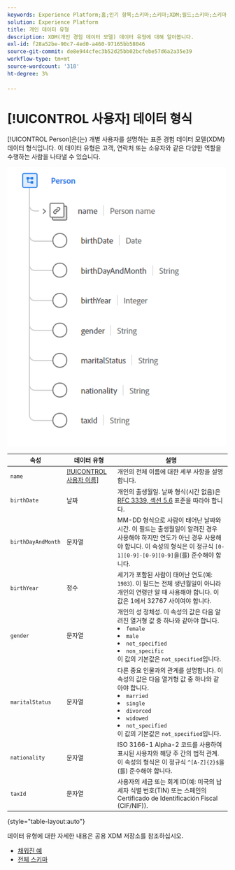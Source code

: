```yaml
---
keywords: Experience Platform;홈;인기 항목;스키마;스키마;XDM;필드;스키마;스키마;개인;데이터 유형;데이터 유형;데이터 유형;
solution: Experience Platform
title: 개인 데이터 유형
description: XDM(개인 경험 데이터 모델) 데이터 유형에 대해 알아봅니다.
exl-id: f28a52be-90c7-4ed0-a460-97165bb58046
source-git-commit: de8e944cfec3b52d25bb02bcfebe57d6a2a35e39
workflow-type: tm+mt
source-wordcount: '318'
ht-degree: 3%

---
```


# [!UICONTROL 사용자] 데이터 형식

[!UICONTROL Person]은(는) 개별 사용자를 설명하는 표준 경험 데이터 모델(XDM) 데이터 형식입니다. 이 데이터 유형은 고객, 연락처 또는 소유자와 같은 다양한 역할을 수행하는 사람을 나타낼 수 있습니다.

<img src="../images/data-types/person.PNG" width="500" /><br />

| 속성 | 데이터 유형 | 설명 |
| --- | --- | --- |
| `name` | [[!UICONTROL 사용자 이름]](./person-name.md) | 개인의 전체 이름에 대한 세부 사항을 설명합니다. |
| `birthDate` | 날짜 | 개인의 출생월일. 날짜 형식(시간 없음)은 [RFC 3339, 섹션 5.6](https://tools.ietf.org/html/rfc3339#section-5.6) 표준을 따라야 합니다. |
| `birthDayAndMonth` | 문자열 | MM-DD 형식으로 사람이 태어난 날짜와 시간. 이 필드는 출생월일이 알려진 경우 사용해야 하지만 연도가 아닌 경우 사용해야 합니다. 이 속성의 형식은 이 정규식 `[0-1][0-9]-[0-9][0-9]`을(를) 준수해야 합니다. |
| `birthYear` | 정수 | 세기가 포함된 사람이 태어난 연도(예: `1983`). 이 필드는 전체 생년월일이 아니라 개인의 연령만 알 때 사용해야 합니다. 이 값은 1에서 32767 사이여야 합니다. |
| `gender` | 문자열 | 개인의 성 정체성. 이 속성의 값은 다음 알려진 열거형 값 중 하나와 같아야 합니다. <li> `female` </li> <li> `male` </li> <li> `not_specified` </li> <li> `non_specific` </li> 이 값의 기본값은 `not_specified`입니다. |
| `maritalStatus` | 문자열 | 다른 중요 인물과의 관계를 설명합니다. 이 속성의 값은 다음 열거형 값 중 하나와 같아야 합니다. <li> `married` </li> <li> `single` </li> <li> `divorced` </li> <li> `widowed` </li> <li> `not_specified` </li> 이 값의 기본값은 `not_specified`입니다. |
| `nationality` | 문자열 | ISO 3166-1 Alpha-2 코드를 사용하여 표시된 사용자와 해당 주 간의 법적 관계. 이 속성의 형식은 이 정규식 `^[A-Z]{2}$`을(를) 준수해야 합니다. |
| `taxId` | 문자열 | 사용자의 세금 또는 회계 ID(예: 미국의 납세자 식별 번호(TIN) 또는 스페인의 Certificado de Identificación Fiscal (CIF/NIF)). |

{style="table-layout:auto"}

데이터 유형에 대한 자세한 내용은 공용 XDM 저장소를 참조하십시오.

* [채워진 예](https://github.com/adobe/xdm/blob/master/components/datatypes/person/person.example.1.json)
* [전체 스키마](https://github.com/adobe/xdm/blob/master/components/datatypes/person/person.schema.json)
